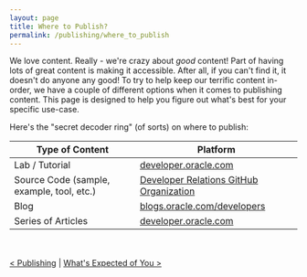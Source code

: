 ```yaml
---
layout: page
title: Where to Publish?
permalink: /publishing/where_to_publish
---
```


We love content.  Really - we're crazy about *good* content!  Part of having lots of great content is making it accessible.  After all, if you can't find it, it doesn't do anyone any good!  To try to help keep our terrific content in-order, we have a couple of different options when it comes to publishing content.  This page is designed to help you figure out what's best for your specific use-case.

Here's the "secret decoder ring" (of sorts) on where to publish:

| Type of Content | Platform |
|-----------------|----------|
| Lab / Tutorial | [developer.oracle.com](https://developer.oracle.com) |
| Source Code (sample, example, tool, etc.) | [Developer Relations GitHub Organization](https://github.com/oracle-devrel) |
| Blog | [blogs.oracle.com/developers](https://blogs.oracle.com/developers/) |
| Series of Articles | [developer.oracle.com](https://developer.oracle.com) |


<br><br>
[< Publishing](/publishing) \| [What's Expected of You >](/publishing/expectations)
